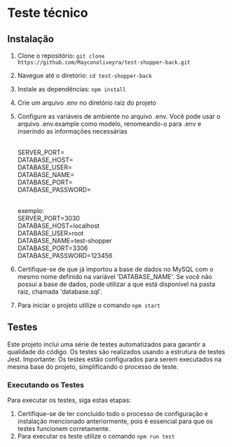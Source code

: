 # Teste técnico

## Instalação

1. Clone o repositório: `git clone https://github.com/Mayconoliveyra/test-shopper-back.git`
2. Navegue até o diretório: `cd test-shopper-back`
3. Instale as dependências: `npm install`
4. Crie um arquivo .env no diretório raiz do projeto
5. Configure as variáveis de ambiente no arquivo .env. Você pode usar o arquivo .env.example como modelo, renomeando-o para .env e inserindo as informações necessárias

   <br> SERVER_PORT=
   <br> DATABASE_HOST=
   <br> DATABASE_USER=
   <br> DATABASE_NAME=
   <br> DATABASE_PORT=
   <br> DATABASE_PASSWORD=

   <br> exemplo:
   <br> SERVER_PORT=3030
   <br> DATABASE_HOST=localhost
   <br> DATABASE_USER=root
   <br> DATABASE_NAME=test-shopper
   <br> DATABASE_PORT=3306
   <br> DATABASE_PASSWORD=123456

6. Certifique-se de que já importou a base de dados no MySQL com o mesmo nome definido na variável 'DATABASE_NAME'. Se você não possui a base de dados, pode utilizar a que está disponível na pasta raiz, chamada 'database.sql'.
7. Para iniciar o projeto utilize o comando `npm start`

## Testes

Este projeto inclui uma série de testes automatizados para garantir a qualidade do código. Os testes são realizados usando a estrutura de testes Jest.
Importante: Os testes estão configurados para serem executados na mesma base do projeto, simplificando o processo de teste.

### Executando os Testes

Para executar os testes, siga estas etapas:

1. Certifique-se de ter concluído todo o processo de configuração e instalação mencionado anteriormente, pois é essencial para que os testes funcionem corretamente.
2. Para executar os teste utilize o comando `npm run test`
